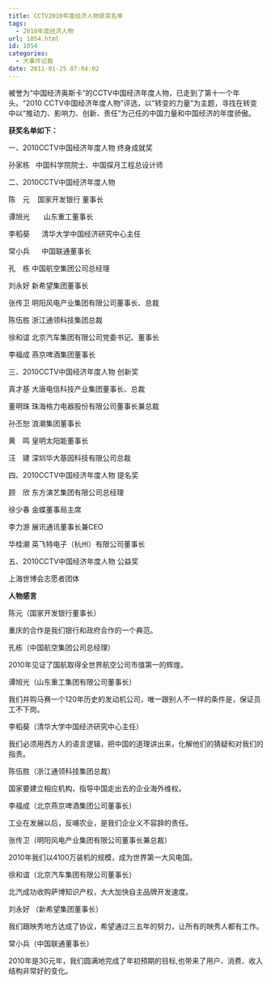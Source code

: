 ```yaml
---
title: CCTV2010年度经济人物获奖名单
tags:
  - 2010年度经济人物
url: 1054.html
id: 1054
categories:
  - 大事件记载
date: 2011-01-25 07:04:02
---
```


被誉为“中国经济奥斯卡”的CCTV中国经济年度人物，已走到了第十一个年头。“2010 CCTV中国经济年度人物”评选，以“转变的力量”为主题，寻找在转变中以“推动力、影响力、创新、责任”为己任的中国力量和中国经济的年度骄傲。  
  
**获奖名单如下：**  
  
一、2010CCTV中国经济年度人物 终身成就奖  
  
孙家栋   中国科学院院士、中国探月工程总设计师  
  
二、2010CCTV中国经济年度人物  
  
陈　元    国家开发银行 董事长  
  
谭旭光       山东重工董事长  
  
李稻葵      清华大学中国经济研究中心主任  
  
常小兵      中国联通董事长  
  
  
  
孔　栋 中国航空集团公司总经理  
  
刘永好 新希望集团董事长  
  
张传卫 明阳风电产业集团有限公司董事长、总裁  
  
陈伍胜 浙江通领科技集团总裁  
  
徐和谊 北京汽车集团有限公司党委书记、董事长  
  
李福成 燕京啤酒集团董事长  
  
三、2010CCTV中国经济年度人物 创新奖  
  
真才基 大唐电信科技产业集团董事长、总裁  
  
董明珠 珠海格力电器股份有限公司董事长兼总裁  
  
孙丕恕 浪潮集团董事长  
  
黄　鸣 皇明太阳能董事长  
  
汪　建 深圳华大基因科技有限公司总裁  
  
四、2010CCTV中国经济年度人物 提名奖  
  
顾　欣 东方演艺集团有限公司总经理  
  
徐少春 金蝶董事局主席  
  
李力游 展讯通讯董事长兼CEO  
  
华桂潮 英飞特电子（杭州）有限公司董事长  
  
五、2010CCTV中国经济年度人物 公益奖  
  
上海世博会志愿者团体  
  
**人物感言**  
  
陈元（国家开发银行董事长）  
  
重庆的合作是我们银行和政府合作的一个典范。  
  
孔栋（中国航空集团公司总经理）  
  
2010年见证了国航取得全世界航空公司市值第一的辉煌。  
  
谭旭光（山东重工集团有限公司董事长）  
  
我们并购马赛一个120年历史的发动机公司，唯一跟别人不一样的条件是，保证员工不下岗。  
  
李稻葵（清华大学中国经济研究中心主任）  
  
我们必须用西方人的语言逻辑，把中国的道理讲出来，化解他们的猜疑和对我们的指责。  
  
陈伍胜（浙江通领科技集团总裁）  
  
国家要建立相应机构，指导中国走出去的企业海外维权。  
  
李福成（北京燕京啤酒集团公司董事长）  
  
工业在发展以后，反哺农业，是我们企业义不容辞的责任。  
  
张传卫（明阳风电产业集团有限公司董事长兼总裁）  
  
2010年我们以4100万装机的规模，成为世界第一大风电国。  
  
徐和谊（北京汽车集团有限公司董事长）  
  
北汽成功收购萨博知识产权，大大加快自主品牌开发速度。  
  
刘永好 （新希望集团董事长）  
  
我们跟映秀地方达成了协议，希望通过三五年的努力，让所有的映秀人都有工作。  
  
常小兵（中国联通董事长）  
  
2010年是3G元年，我们圆满地完成了年初预期的目标,也带来了用户、消费、收入结构非常好的变化。